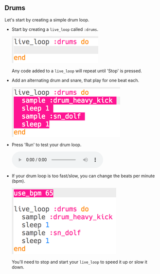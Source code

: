 ## Drums

Let's start by creating a simple drum loop.

+ Start by creating a `live_loop` called `:drums`.
    
    ![لقطة الشاشة](images/dj-drums-loop.png)
    
    Any code added to a `live_loop` will repeat until 'Stop' is pressed.

+ Add an alternating drum and snare, that play for one beat each.
    
    ![لقطة الشاشة](images/dj-drums.png)

+ Press 'Run' to test your drum loop.
    
    <div id="audio-preview" class="pdf-hidden">
      <audio controls preload> <source src="resources/drums.mp3" type="audio/mpeg"> Your browser does not support the <code>audio</code> element. </audio>
    </div>
+ If your drum loop is too fast/slow, you can change the beats per minute (bpm).
    
    ![لقطة الشاشة](images/dj-bpm.png)
    
    You'll need to stop and start your `live_loop` to speed it up or slow it down.